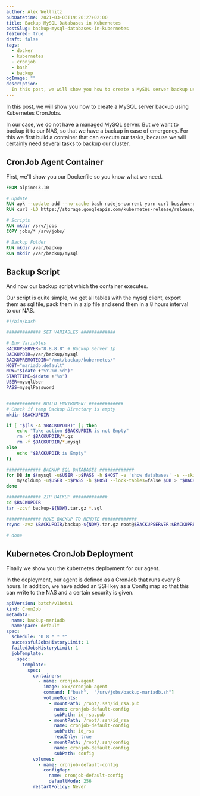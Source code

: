 ```yaml
---
author: Alex Wellnitz
pubDatetime: 2021-03-03T19:20:27+02:00
title: Backup MySQL Databases in Kubernetes
postSlug: backup-mysql-databases-in-kubernetes
featured: true
draft: false
tags:
  - docker
  - kubernetes
  - cronjob
  - bash
  - backup
ogImage: ""
description:
  In this post, we will show you how to create a MySQL server backup using Kubernetes CronJobs.
---
```


In this post, we will show you how to create a MySQL server backup using Kubernetes CronJobs.

In our case, we do not have a managed MySQL server. But we want to backup it to our NAS, so that we have a backup in case of emergency.
For this we first build a container that can execute our tasks, because we will certainly need several tasks to backup our cluster.

## CronJob Agent Container
First, we'll show you our Dockerfile so you know what we need.

```Dockerfile
FROM alpine:3.10

# Update
RUN apk --update add --no-cache bash nodejs-current yarn curl busybox-extras vim rsync git mysql-client openssh-client 
RUN curl -LO https://storage.googleapis.com/kubernetes-release/release/v1.18.0/bin/linux/amd64/kubectl && chmod +x ./kubectl && mv ./kubectl /usr/local/bin/kubectl

# Scripts
RUN mkdir /srv/jobs
COPY jobs/* /srv/jobs/

# Backup Folder
RUN mkdir /var/backup
RUN mkdir /var/backup/mysql
```

## Backup Script
And now our backup script which the container executes.

Our script is quite simple, we get all tables with the mysql client, export them as sql file, pack them in a zip file and send them in a 8 hours interval to our NAS.

```bash
#!/bin/bash

############# SET VARIABLES #############

# Env Variables
BACKUPSERVER="8.8.8.8" # Backup Server Ip
BACKUPDIR=/var/backup/mysql
BACKUPREMOTEDIR="/mnt/backup/kubernetes/"
HOST="mariadb.default"
NOW="$(date +"%Y-%m-%d")"
STARTTIME=$(date +"%s")
USER=mysqlUser
PASS=mysqlPassword


############# BUILD ENVIROMENT #############
# Check if temp Backup Directory is empty
mkdir $BACKUPDIR

if [ "$(ls -A $BACKUPDIR)" ]; then
    echo "Take action $BACKUPDIR is not Empty"
    rm -f $BACKUPDIR/*.gz
    rm -f $BACKUPDIR/*.mysql
else
    echo "$BACKUPDIR is Empty"
fi

############# BACKUP SQL DATABASES #############
for DB in $(mysql -u$USER -p$PASS -h $HOST -e 'show databases' -s --skip-column-names); do
    mysqldump -u$USER -p$PASS -h $HOST --lock-tables=false $DB > "$BACKUPDIR/$DB.sql";
done

############# ZIP BACKUP #############
cd $BACKUPDIR
tar -zcvf backup-${NOW}.tar.gz *.sql

############# MOVE BACKUP TO REMOTE #############
rsync -avz $BACKUPDIR/backup-${NOW}.tar.gz root@$BACKUPSERVER:$BACKUPREMOTEDIR

# done
```

## Kubernetes CronJob Deployment
Finally we show you the kubernetes deployment for our agent.

In the deployment, our agent is defined as a CronJob that runs every 8 hours.
In addition, we have added an SSH key as a Conifg map so that this can write to the NAS and a certain security is given.

```yaml
apiVersion: batch/v1beta1
kind: CronJob
metadata:
  name: backup-mariadb
  namespace: default
spec:
  schedule: "0 8 * * *"
  successfulJobsHistoryLimit: 1
  failedJobsHistoryLimit: 1
  jobTemplate:
    spec:
      template:
        spec:
          containers:
            - name: cronjob-agent
              image: xxx/cronjob-agent
              command: ["bash",  "/srv/jobs/backup-mariadb.sh"]
              volumeMounts:
                - mountPath: /root/.ssh/id_rsa.pub
                  name: cronjob-default-config
                  subPath: id_rsa.pub
                - mountPath: /root/.ssh/id_rsa
                  name: cronjob-default-config
                  subPath: id_rsa
                  readOnly: true
                - mountPath: /root/.ssh/config
                  name: cronjob-default-config
                  subPath: config
          volumes:
            - name: cronjob-default-config
              configMap:
                name: cronjob-default-config
                defaultMode: 256
          restartPolicy: Never
```